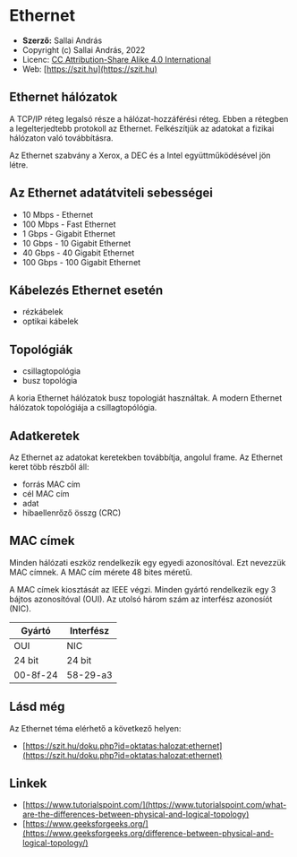 # Ethernet

* **Szerző:** Sallai András
* Copyright (c) Sallai András, 2022
* Licenc: [CC Attribution-Share Alike 4.0 International](https://creativecommons.org/licenses/by-sa/4.0/)
* Web: [https://szit.hu](https://szit.hu)

## Ethernet hálózatok

A TCP/IP réteg legalsó része a hálózat-hozzáférési réteg. Ebben a rétegben a legelterjedtebb protokoll az Ethernet. Felkészítjük az adatokat a fizikai hálózaton való továbbításra.

Az Ethernet szabvány a Xerox, a DEC és a Intel együttműködésével jön létre.

## Az Ethernet adatátviteli sebességei

* 10 Mbps - Ethernet
* 100 Mbps - Fast Ethernet
* 1 Gbps - Gigabit Ethernet
* 10 Gbps - 10 Gigabit Ethernet
* 40 Gbps - 40 Gigabit Ethernet
* 100 Gbps - 100 Gigabit Ethernet

## Kábelezés Ethernet esetén

* rézkábelek
* optikai kábelek

## Topológiák

* csillagtopológia
* busz topológia

A koria Ethernet hálózatok busz topologiát használtak. A modern Ethernet hálózatok topológiája a csillagtopólógia.

## Adatkeretek

Az Ethernet az adatokat keretekben továbbítja, angolul frame. Az Ethernet keret több részből áll:

* forrás MAC cím
* cél MAC cím
* adat
* hibaellenrőző összg (CRC)

## MAC címek

Minden hálózati eszköz rendelkezik egy egyedi azonosítóval. Ezt nevezzük MAC címnek. A MAC cím mérete 48 bites méretű.

A MAC címek kiosztását az IEEE végzi. Minden gyártó rendelkezik egy 3 bájtos azonosítóval (OUI). Az utolsó három szám az interfész azonosíót (NIC).

| Gyártó | Interfész |
|-|-|
| OUI | NIC |
| 24 bit | 24 bit |
| 00-8f-24 | 58-29-a3 |

## Lásd még

Az Ethernet téma elérhető a következő helyen:

* [https://szit.hu/doku.php?id=oktatas:halozat:ethernet](https://szit.hu/doku.php?id=oktatas:halozat:ethernet)

## Linkek

* [https://www.tutorialspoint.com/](https://www.tutorialspoint.com/what-are-the-differences-between-physical-and-logical-topology)
* [https://www.geeksforgeeks.org/](https://www.geeksforgeeks.org/difference-between-physical-and-logical-topology/)
